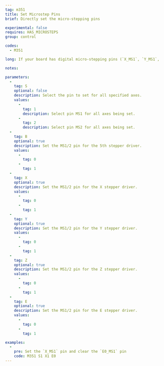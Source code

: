 ```yaml
---
tag: m351
title: Set Microstep Pins
brief: Directly set the micro-stepping pins

experimental: false
requires: HAS_MICROSTEPS
group: control

codes:
  - M351

long: If your board has digital micro-stepping pins (`X_MS1`, `Y_MS1`, etc.), use this command to set the micro-steps.

notes:

parameters:
  -
    tag: S
    optional: false
    description: Select the pin to set for all specified axes.
    values:
      -
        tag: 1
        description: Select pin MS1 for all axes being set.
      -
        tag: 2
        description: Select pin MS2 for all axes being set.
  -
    tag: B
    optional: true
    description: Set the MS1/2 pin for the 5th stepper driver.
    values:
      -
        tag: 0
      -
        tag: 1
  -
    tag: X
    optional: true
    description: Set the MS1/2 pin for the X stepper driver.
    values:
      -
        tag: 0
      -
        tag: 1
  -
    tag: Y
    optional: true
    description: Set the MS1/2 pin for the Y stepper driver.
    values:
      -
        tag: 0
      -
        tag: 1
  -
    tag: Z
    optional: true
    description: Set the MS1/2 pin for the Z stepper driver.
    values:
      -
        tag: 0
      -
        tag: 1
  -
    tag: E
    optional: true
    description: Set the MS1/2 pin for the E stepper driver.
    values:
      -
        tag: 0
      -
        tag: 1

examples:
  -
    pre: Set the `X_MS1` pin and clear the `E0_MS1` pin
    code: M351 S1 X1 E0
---
```

